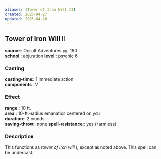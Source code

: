 ```yaml
---
aliases: [Tower of Iron Will II]
created: 2023-04-27
updated: 2023-04-28
---
```


## Tower of Iron Will II

**source**:: Occult Adventures pg. 190  
**school**:: abjuration
**level**:: psychic 6

### Casting

**casting-time**:: 1 immediate action  
**components**:: V

### Effect

**range**:: 10 ft.  
**area**:: 10-ft.-radius emanation centered on you  
**duration**:: 2 rounds  
**saving-throw**:: none
**spell-resistance**:: yes (harmless)

### Description

This functions as *tower of iron will I*, except as noted above. This spell can be undercast.
